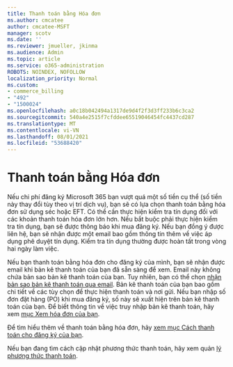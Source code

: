 ```yaml
---
title: Thanh toán bằng Hóa đơn
ms.author: cmcatee
author: cmcatee-MSFT
manager: scotv
ms.date: ''
ms.reviewer: jmueller, jkinma
ms.audience: Admin
ms.topic: article
ms.service: o365-administration
ROBOTS: NOINDEX, NOFOLLOW
localization_priority: Normal
ms.custom:
- commerce_billing
- "492"
- "1500024"
ms.openlocfilehash: a0c18b042494a1317de9d4f2f3d3ff233b6c3ca2
ms.sourcegitcommit: 540a4e2515f7cfddee65519046454fc4437cd287
ms.translationtype: MT
ms.contentlocale: vi-VN
ms.lasthandoff: 08/01/2021
ms.locfileid: "53688420"
---
```

# <a name="pay-by-invoice"></a>Thanh toán bằng Hóa đơn

Nếu chi phí đăng ký Microsoft 365 bạn vượt quá một số tiền cụ thể (số tiền này thay đổi tùy theo vị trí dịch vụ), bạn sẽ có lựa chọn thanh toán bằng hóa đơn sử dụng séc hoặc EFT. Có thể cần thực hiện kiểm tra tín dụng đối với các khoản thanh toán hóa đơn lớn hơn. Nếu bắt buộc phải thực hiện kiểm tra tín dụng, bạn sẽ được thông báo khi mua đăng ký. Nếu bạn đồng ý được liên hệ, bạn sẽ nhận được một email bao gồm thông tin thêm về việc áp dụng phê duyệt tín dụng. Kiểm tra tín dụng thường được hoàn tất trong vòng hai ngày làm việc.

Nếu bạn thanh toán bằng hóa đơn cho đăng ký của mình, bạn sẽ nhận được email khi bản kê thanh toán của bạn đã sẵn sàng để xem. Email này không chứa bản sao bản kê thanh toán của bạn. Tuy nhiên, bạn có thể chọn [nhận bản sao bản kê thanh toán qua email](/microsoft-365/commerce/billing-and-payments/view-your-bill-or-invoice.md#receive-a-copy-of-your-billing-statement-in-email). Bản kê thanh toán của bạn bao gồm chi tiết về các tùy chọn để thực hiện thanh toán và nơi gửi. Nếu bạn nhập số đơn đặt hàng (PO) khi mua đăng ký, số này sẽ xuất hiện trên bản kê thanh toán của bạn. Để biết thông tin về việc truy nhập bản kê thanh toán, hãy xem [mục Xem hóa đơn của bạn](/microsoft-365/commerce/billing-and-payments/view-your-bill-or-invoice).

Để tìm hiểu thêm về thanh toán bằng hóa đơn, hãy [xem mục Cách thanh toán cho đăng ký của bạn](/microsoft-365/commerce/billing-and-payments/pay-for-your-subscription).

Nếu bạn đang tìm cách cập nhật phương thức thanh toán, hãy xem quản [lý phương thức thanh toán](/microsoft-365/commerce/billing-and-payments/manage-payment-methods).